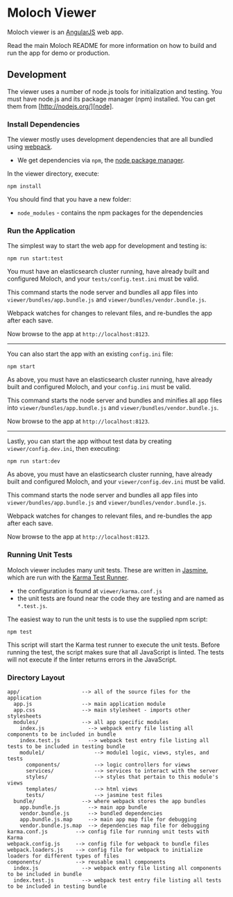 # Moloch Viewer

Moloch viewer is an [AngularJS][angularjs] web app.

Read the main Moloch README for more information on how to build and run the app
for demo or production.


## Development

The viewer uses a number of node.js tools for initialization and testing.
You must have node.js and its package manager (npm) installed.
You can get them from [http://nodejs.org/][node].


### Install Dependencies

The viewer mostly uses development dependencies that are all bundled using
[webpack][webpack].

* We get dependencies via `npm`, the [node package manager][npm].

In the viewer directory, execute:

```
npm install
```

You should find that you have a new folder:

* `node_modules` - contains the npm packages for the dependencies


### Run the Application

The simplest way to start the web app for development and testing is:

```
npm run start:test
```

You must have an elasticsearch cluster running, have already built and
configured Moloch, and your `tests/config.test.ini` must be valid.

This command starts the node server and bundles all app files into
`viewer/bundles/app.bundle.js` and `viewer/bundles/vendor.bundle.js`.

Webpack watches for changes to relevant files, and re-bundles the app after each save.

Now browse to the app at `http://localhost:8123`.

---

You can also start the app with an existing `config.ini` file:

```
npm start
```

As above, you must have an elasticsearch cluster running, have already built and
configured Moloch, and your `config.ini` must be valid.

This command starts the node server and bundles and minifies all app files into
`viewer/bundles/app.bundle.js` and `viewer/bundles/vendor.bundle.js`.

Now browse to the app at `http://localhost:8123`.

---

Lastly, you can start the app without test data by creating `viewer/config.dev.ini`,
then executing:

```
npm run start:dev
```

As above, you must have an elasticsearch cluster running, have already built and
configured Moloch, and your `viewer/config.dev.ini` must be valid.

This command starts the node server and bundles all app files into
`viewer/bundles/app.bundle.js` and `viewer/bundles/vendor.bundle.js`.

Webpack watches for changes to relevant files, and re-bundles the app after each save.

Now browse to the app at `http://localhost:8123`.


### Running Unit Tests

Moloch viewer includes many unit tests. These are written in [Jasmine][jasmine],
which are run with the [Karma Test Runner][karma].

* the configuration is found at `viewer/karma.conf.js`
* the unit tests are found near the code they are testing and are named as `*.test.js`.

The easiest way to run the unit tests is to use the supplied npm script:

```
npm test
```

This script will start the Karma test runner to execute the unit tests. Before
running the test, the script makes sure that all JavaScript is linted. The tests
will not execute if the linter returns errors in the JavaScript.


### Directory Layout

```
app/                    --> all of the source files for the application
  app.js                --> main application module
  app.css               --> main stylesheet - imports other stylesheets
  modules/              --> all app specific modules
    index.js              --> webpack entry file listing all components to be included in bundle
    index.test.js         --> webpack test entry file listing all tests to be included in testing bundle
    module1/                --> module1 logic, views, styles, and tests
      components/           --> logic controllers for views
      services/             --> services to interact with the server
      styles/               --> styles that pertain to this module's views
      templates/            --> html views
      tests/                --> jasmine test files
  bundle/               --> where webpack stores the app bundles
    app.bundle.js         --> main app bundle
    vendor.bundle.js      --> bundled dependencies
    app.bundle.js.map     --> main app map file for debugging
    vendor.bundle.js.map  --> dependencies map file for debugging
karma.conf.js         --> config file for running unit tests with Karma
webpack.config.js     --> config file for webpack to bundle files
webpack.loaders.js    --> config file for webpack to initialize loaders for different types of files
components/           --> reusable small components
  index.js              --> webpack entry file listing all components to be included in bundle
  index.test.js         --> webpack test entry file listing all tests to be included in testing bundle
```

[angularjs]: http://angularjs.org/
[webpack]: https://webpack.github.io/
[jasmine]: http://jasmine.github.io/
[karma]: https://karma-runner.github.io
[node]: https://nodejs.org
[npm]: https://www.npmjs.org/
